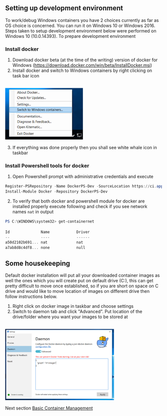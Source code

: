 ## Setting up development environment
To work/debug Windows containers you have 2 choices currently as far as OS choice is concerned. You can run it on Windows 10 or Windows 2016. Steps taken to setup development environment below were performed on Windows 10 (10.0.14393).
To prepare development environment
### Install docker
1. Download docker beta (at the time of the writing) version of docker for Windows (https://download.docker.com/win/beta/InstallDocker.msi)
2. Install docker and switch to Windows containers by right clicking on task bar icon
<BR>
<img src="images/capture.png" width="250">
<BR>

3. If everything was done properly then you shall see white whale icon in taskbar

### Install Powershell tools for docker

1. Open Powershell prompt with administrative credentials and execute

```powershell
Register-PSRepository -Name DockerPS-Dev -SourceLocation https://ci.appveyor.com/nuget/docker-powershell-dev
Install-Module Docker -Repository DockerPS-Dev
```

2. To verify that both docker and powershell module for docker are installed properly execute following and check if you see network names `nat` in output

```powershell
PS C:\WINDOWS\system32> get-containernet

Id              Name            Driver
--              ----            ------
a50d2102b691... nat             nat
a7ab8d8c4df8... none            null
```

## Some housekeeping

Default docker installation will put all your downloaded container images as well the ones which you will create put on default drive (C:\), 
this can get pretty difficult to move once established, so if you are short on space on C drive and would like to move
location of images on different drive then follow instructions below.

1. Right click on docker image in taskbar and choose settings
2. Switch to daemon tab and click "Advanced". Put location of the drive/folder where you want your images to be stored at

<BR>
<img src="images/Capture1.PNG" width="350">
<BR>

Next section <a href="basics-for-container.md">Basic Container Management</a>